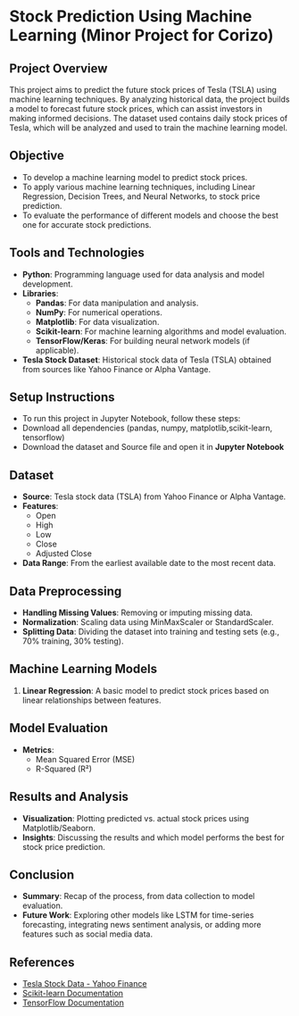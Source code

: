 # Stock Prediction Using Machine Learning (Minor Project for Corizo)

## Project Overview

This project aims to predict the future stock prices of Tesla (TSLA) using machine learning techniques. By analyzing historical data, the project builds a model to forecast future stock prices, which can assist investors in making informed decisions. The dataset used contains daily stock prices of Tesla, which will be analyzed and used to train the machine learning model.

## Objective

- To develop a machine learning model to predict stock prices.
- To apply various machine learning techniques, including Linear Regression, Decision Trees, and Neural Networks, to stock price prediction.
- To evaluate the performance of different models and choose the best one for accurate stock predictions.

## Tools and Technologies

- **Python**: Programming language used for data analysis and model development.
- **Libraries**:
  - **Pandas**: For data manipulation and analysis.
  - **NumPy**: For numerical operations.
  - **Matplotlib**: For data visualization.
  - **Scikit-learn**: For machine learning algorithms and model evaluation.
  - **TensorFlow/Keras**: For building neural network models (if applicable).
- **Tesla Stock Dataset**: Historical stock data of Tesla (TSLA) obtained from sources like Yahoo Finance or Alpha Vantage.

## Setup Instructions

- To run this project in Jupyter Notebook, follow these steps:
- Download all dependencies (pandas, numpy, matplotlib,scikit-learn, tensorflow)
- Download the dataset and Source file and open it in **Jupyter Notebook**


## Dataset

- **Source**: Tesla stock data (TSLA) from Yahoo Finance or Alpha Vantage.
- **Features**: 
  - Open
  - High
  - Low
  - Close
  - Adjusted Close
- **Data Range**: From the earliest available date to the most recent data.
  
## Data Preprocessing

- **Handling Missing Values**: Removing or imputing missing data.
- **Normalization**: Scaling data using MinMaxScaler or StandardScaler.
- **Splitting Data**: Dividing the dataset into training and testing sets (e.g., 70% training, 30% testing).

## Machine Learning Models

1. **Linear Regression**: A basic model to predict stock prices based on linear relationships between features.

## Model Evaluation

- **Metrics**:
  - Mean Squared Error (MSE)
  - R-Squared (R²)

## Results and Analysis

- **Visualization**: Plotting predicted vs. actual stock prices using Matplotlib/Seaborn.
- **Insights**: Discussing the results and which model performs the best for stock price prediction.

## Conclusion

- **Summary**: Recap of the process, from data collection to model evaluation.
- **Future Work**: Exploring other models like LSTM for time-series forecasting, integrating news sentiment analysis, or adding more features such as social media data.

## References

- [Tesla Stock Data - Yahoo Finance](https://finance.yahoo.com/)
- [Scikit-learn Documentation](https://scikit-learn.org/)
- [TensorFlow Documentation](https://www.tensorflow.org/)

